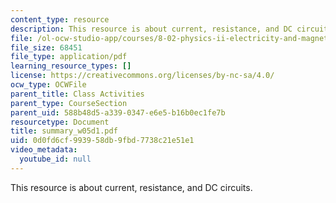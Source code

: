 ```yaml
---
content_type: resource
description: This resource is about current, resistance, and DC circuits.
file: /ol-ocw-studio-app/courses/8-02-physics-ii-electricity-and-magnetism-spring-2007/0d0fd6cf993958db9fbd7738c21e51e1_summary_w05d1.pdf
file_size: 68451
file_type: application/pdf
learning_resource_types: []
license: https://creativecommons.org/licenses/by-nc-sa/4.0/
ocw_type: OCWFile
parent_title: Class Activities
parent_type: CourseSection
parent_uid: 588b48d5-a339-0347-e6e5-b16b0ec1fe7b
resourcetype: Document
title: summary_w05d1.pdf
uid: 0d0fd6cf-9939-58db-9fbd-7738c21e51e1
video_metadata:
  youtube_id: null
---
```

This resource is about current, resistance, and DC circuits.